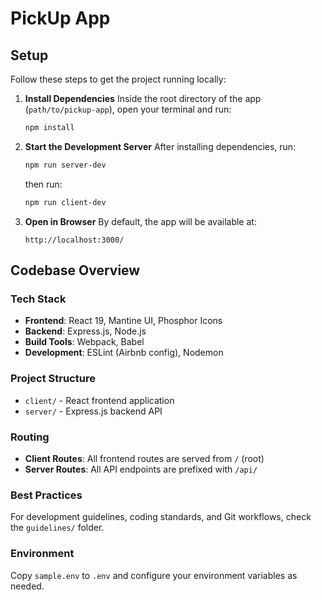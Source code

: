 # PickUp App

## Setup

Follow these steps to get the project running locally:

1. **Install Dependencies**
   Inside the root directory of the app (`path/to/pickup-app`), open your terminal and run:
   ```bash
   npm install
   ```

2. **Start the Development Server**
   After installing dependencies, run:
   ```bash
   npm run server-dev
   ```

   then run:
   ```bash
   npm run client-dev
   ```

3. **Open in Browser**
   By default, the app will be available at:
   ```
   http://localhost:3000/
   ```

## Codebase Overview

### Tech Stack
- **Frontend**: React 19, Mantine UI, Phosphor Icons
- **Backend**: Express.js, Node.js
- **Build Tools**: Webpack, Babel
- **Development**: ESLint (Airbnb config), Nodemon

### Project Structure
- `client/` - React frontend application
- `server/` - Express.js backend API

### Routing
- **Client Routes**: All frontend routes are served from `/` (root)
- **Server Routes**: All API endpoints are prefixed with `/api/`

### Best Practices
For development guidelines, coding standards, and Git workflows, check the `guidelines/` folder.

### Environment
Copy `sample.env` to `.env` and configure your environment variables as needed.
